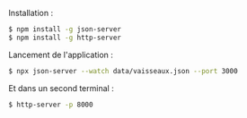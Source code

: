 Installation :
``` bash
$ npm install -g json-server
$ npm install -g http-server
```

Lancement de l'application :
``` bash
$ npx json-server --watch data/vaisseaux.json --port 3000
```

Et dans un second terminal :
``` bash
$ http-server -p 8000
```

